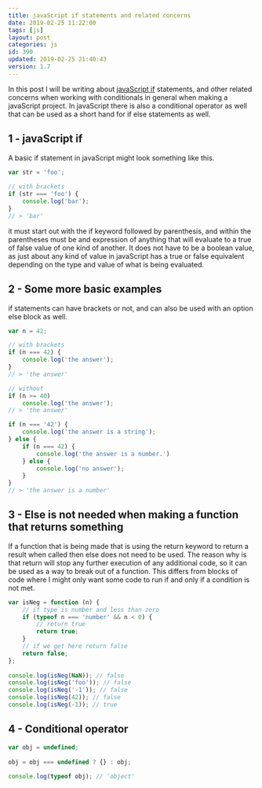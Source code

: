 ```yaml
---
title: javaScript if statements and related concerns
date: 2019-02-25 11:22:00
tags: [js]
layout: post
categories: js
id: 390
updated: 2019-02-25 21:40:43
version: 1.7
---
```


In this post I will be writing about [javaScript if](https://developer.mozilla.org/en-US/docs/Web/JavaScript/Reference/Statements/if...else) statements, and other related concerns when working with conditionals in general when making a javaScript project. In javaScript there is also a conditional operator as well that can be used as a short hand for if else statements as well.

<!-- more -->

## 1 - javaScript if

A basic if statement in javaScript might look something like this.

```js
var str = 'foo';
 
// with brackets
if (str === 'foo') {
    console.log('bar');
}
// > 'bar'

```

it must start out with the if keyword followed by parenthesis, and within the parentheses must be and expression of anything that will evaluate to a true of false value of one kind of another. It does not have to be a boolean value, as just about any kind of value in javaScript has a true or false equivalent depending on the type and value of what is being evaluated.

## 2 - Some more basic examples

if statements can have brackets or not, and can also be used with an option else block as well.

```js
var n = 42;

// with brackets
if (n === 42) {
    console.log('the answer');
}
// > 'the answer'

// without
if (n >= 40)
    console.log('the answer');
// > 'the answer'

if (n === '42') {
    console.log('the answer is a string');
} else {
    if (n === 42) {
        console.log('the answer is a number.')
    } else {
        console.log('no answer');
    }
}
// > 'the answer is a number'

```

## 3 - Else is not needed when making a function that returns something

If a function that is being made that is using the return keyword to return a result when called then else does not need to be used. The reason why is that return will stop any further execution of any additional code, so it can be used as a way to break out of a function. This differs from blocks of code where I might only want some code to run if and only if a condition is not met. 

```js
var isNeg = function (n) {
    // if type is number and less than zero
    if (typeof n === 'number' && n < 0) {
        // return true
        return true;
    }
    // if we get here return false
    return false;
};
 
console.log(isNeg(NaN)); // false
console.log(isNeg('foo')); // false
console.log(isNeg('-1')); // false
console.log(isNeg(42)); // false
console.log(isNeg(-1)); // true
```

## 4 - Conditional operator

```js
var obj = undefined;
 
obj = obj === undefined ? {} : obj;
 
console.log(typeof obj); // 'object'
```